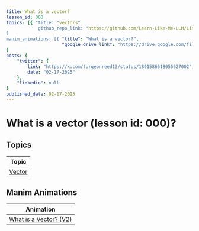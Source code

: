 ```yaml
---
title: What is a vector? 
lesson_id: 000
topics: [{ "title: "vectors"
            github_repo_link: "https://github.com/Learn-Like-Me-LLM/Linear-Algebra/blob/main/topics/VECTOR-SPACEs/TENSORs/VECTORs/vector.index.md" },
]
manim_animations: [{ "title": "What is a vector?",
                     "google_drive_link": "https://drive.google.com/file/d/1qk0Q5V8elFQ6rYOLeb-Tq3A4hquRGXP5/view"}, 
]
posts: {
    "twitter": {
        link: "https://x.com/turgeonreed13/status/1891586618055627002",
        date: "02-17-2025"
    },
    "linkedin": null
}
published_date: 02-17-2025
---
```


# What is a vector (lesson id: 000)?

## Topics

| Topic | 
| --- |
| [Vector](https://github.com/Learn-Like-Me-LLM/Linear-Algebra/blob/main/topics/VECTOR-SPACEs/TENSORs/VECTORs/vector.index.md) |

## Manim Animations

| Animation |
| --- |
| [What is a Vector? (V2)](https://drive.google.com/file/d/1qk0Q5V8elFQ6rYOLeb-Tq3A4hquRGXP5/view) |



